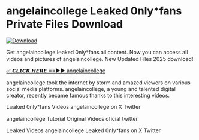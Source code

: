 # angelaincollege L𝚎aked 0nly*fans Private Files Download

[![Download](https://i.imgur.com/PoXn3jX.png)](https://mediafirer.com/angelaincollege)

Get angelaincollege l𝚎aked 0nly*fans all content. Now you can access all videos and pictures of angelaincollege. New Updated Files 2025 download!

[✅ 𝘾𝙇𝙄𝘾𝙆 𝙃𝙀𝙍𝙀 ==►► angelaincollege](https://mediafirer.com/angelaincollege)

angelaincollege took the internet by storm and amazed viewers on various social media platforms. angelaincollege, a young and talented digital creator, recently became famous thanks to this interesting videos.

L𝚎aked 0nly*fans Videos angelaincollege on X Twitter

angelaincollege Tutorial Original Videos oficial twitter

L𝚎aked Videos angelaincollege L𝚎aked 0nly*fans on X Twitter